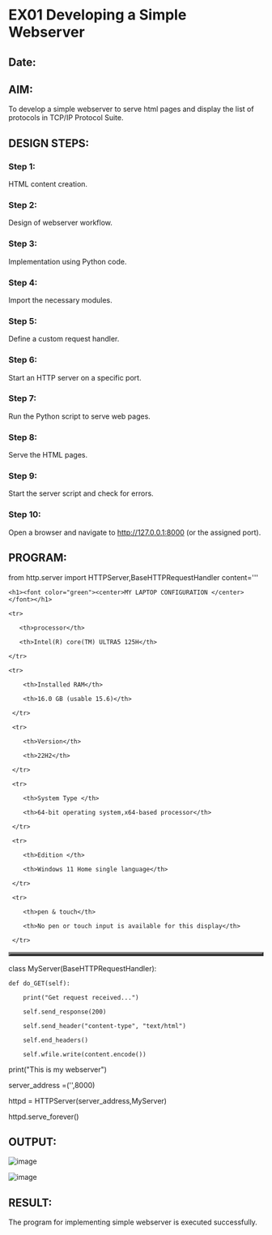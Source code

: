 # EX01 Developing a Simple Webserver
## Date:

## AIM:
To develop a simple webserver to serve html pages and display the list of protocols in TCP/IP Protocol Suite.

## DESIGN STEPS:
### Step 1: 
HTML content creation.

### Step 2:
Design of webserver workflow.

### Step 3:
Implementation using Python code.

### Step 4:
Import the necessary modules.

### Step 5:
Define a custom request handler.

### Step 6:
Start an HTTP server on a specific port.

### Step 7:
Run the Python script to serve web pages.

### Step 8:
Serve the HTML pages.

### Step 9:
Start the server script and check for errors.

### Step 10:
Open a browser and navigate to http://127.0.0.1:8000 (or the assigned port).

## PROGRAM:

from http.server import HTTPServer,BaseHTTPRequestHandler
content='''

<!doctype html>

<html>

<head>

<title> My LAPTOP </title>

</head>

<body>

    <h1><font color="green"><center>MY LAPTOP CONFIGURATION </center></font></h1>

<table border="4" cell pading="40" align="center">

    <tr>
    
       <th>processor</th>
       
       <th>Intel(R) core(TM) ULTRA5 125H</th>
    
    </tr>
    
    <tr>
    
        <th>Installed RAM</th>
        
        <th>16.0 GB (usable 15.6)</th>
     
     </tr>
     
     <tr>
     
        <th>Version</th>
        
        <th>22H2</th>
     
     </tr>
     
     <tr>
     
        <th>System Type </th>
        
        <th>64-bit operating system,x64-based processor</th>
     
     </tr>
     
     <tr>
     
        <th>Edition </th>
        
        <th>Windows 11 Home single language</th>
     
     </tr>
     
     <tr>
     
        <th>pen & touch</th>
        
        <th>No pen or touch input is available for this display</th>
     
     </tr>
     

</table>

</body>

</html>


class MyServer(BaseHTTPRequestHandler):

    def do_GET(self):
    
        print("Get request received...")
        
        self.send_response(200) 
        
        self.send_header("content-type", "text/html")       
        
        self.end_headers()
        
        self.wfile.write(content.encode())


print("This is my webserver") 

server_address =('',8000)

httpd = HTTPServer(server_address,MyServer)

httpd.serve_forever()


## OUTPUT:

![image](https://github.com/user-attachments/assets/c3fbbae5-67b5-45d7-afc7-5cc5d0520e19)

![image](https://github.com/user-attachments/assets/39c4c1f2-bb80-42ac-9ac1-aa887d4dcf56)


## RESULT:
The program for implementing simple webserver is executed successfully.

